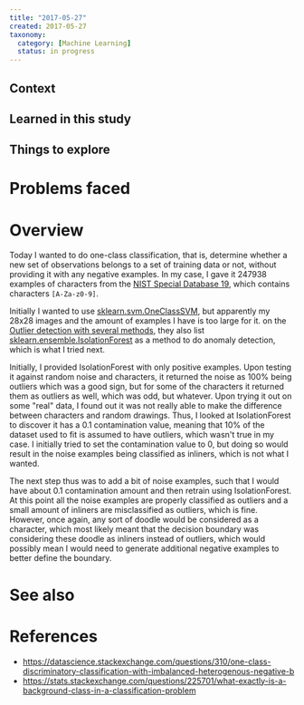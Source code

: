 ```yaml
---
title: "2017-05-27"
created: 2017-05-27
taxonomy:
  category: [Machine Learning]
  status: in progress
---
```


## Context

## Learned in this study

## Things to explore

# Problems faced

# Overview
Today I wanted to do one-class classification, that is, determine whether a new set of observations belongs to a set of training data or not, without providing it with any negative examples. In my case, I gave it 247938 examples of characters from the [NIST Special Database 19](https://www.nist.gov/srd/nist-special-database-19), which contains characters `[A-Za-z0-9]`.

Initially I wanted to use [sklearn.svm.OneClassSVM](http://scikit-learn.org/stable/modules/generated/sklearn.svm.OneClassSVM.html), but apparently my 28x28 images and the amount of examples I have is too large for it. on the [Outlier detection with several methods](http://scikit-learn.org/stable/auto_examples/covariance/plot_outlier_detection.html), they also list [sklearn.ensemble.IsolationForest](http://scikit-learn.org/stable/modules/generated/sklearn.ensemble.IsolationForest.html) as a method to do anomaly detection, which is what I tried next.

Initially, I provided IsolationForest with only positive examples. Upon testing it against random noise and characters, it returned the noise as 100% being outliers which was a good sign, but for some of the characters it returned them as outliers as well, which was odd, but whatever. Upon trying it out on some "real" data, I found out it was not really able to make the difference between characters and random drawings. Thus, I looked at IsolationForest to discover it has a 0.1 contamination value, meaning that 10% of the dataset used to fit is assumed to have outliers, which wasn't true in my case. I initially tried to set the contamination value to 0, but doing so would result in the noise examples being classified as inliners, which is not what I wanted.

The next step thus was to add a bit of noise examples, such that I would have about 0.1 contamination amount and then retrain using IsolationForest. At this point all the noise examples are properly classified as outliers and a small amount of inliners are misclassified as outliers, which is fine. However, once again, any sort of doodle would be considered as a character, which most likely meant that the decision boundary was considering these doodle as inliners instead of outliers, which would possibly mean I would need to generate additional negative examples to better define the boundary.

# See also

# References
* https://datascience.stackexchange.com/questions/310/one-class-discriminatory-classification-with-imbalanced-heterogenous-negative-b
* https://stats.stackexchange.com/questions/225701/what-exactly-is-a-background-class-in-a-classification-problem
